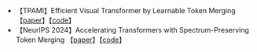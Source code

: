- 【TPAMI】Efficient Visual Transformer by Learnable Token Merging 【[paper](https://arxiv.org/abs/2407.15219)】【[code](https://github.com/Statistical-Deep-Learning/LTM)】
- 【NeurIPS 2024】Accelerating Transformers with Spectrum-Preserving Token Merging 【[paper](https://arxiv.org/abs/2405.16148)】【[code](https://github.com/hchautran/PiToMe)】
